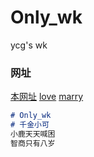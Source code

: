 # Only_wk
ycg's wk


### 网址
<!-- [blog](https://yyycggg.github.io/blog/) -->
[本网址](https://yyycggg.github.io/Only_wk/)
[love](https://yyycggg.github.io/Only_wk/love/)
[marry](https://yyycggg.github.io/Only_wk/marry/)

```markdown
# Only_wk
# 千金小可
小鹿天天喊困
智商只有八岁
```